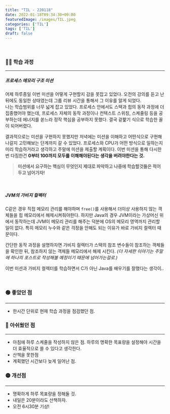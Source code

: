 ```yaml
---
title: "TIL - 220118"
date: 2022-01-18T09:34:30+09:00
featuredImage: /images/TIL.jpeg
categories: ['TIL']
tags: ['TIL']
draft: false
---
```



<br>

<!--more-->

### 👨‍💻 학습 과정

---

##### 프로세스 메모리 구조 미션
어제 하루종일 이번 미션을 어떻게 구현할지 감을 못잡고 있었다. 오전의 강의를 듣고 난 뒤에도 동일한 상태였는데 그룹 리뷰 시간을 통해서 그 이유를 알게 되었다.  
나는 학습범위를 너무 넓게 잡고 있었다. 프로세스 안에서도 스택과 힙의 동작 과정에 더 집중했어야 했는데, 프로세스 자체의 동작 과정이나 컨텍스트 스위칭, 스케줄링 등을 공부하는데 에너지를 쏟느라 정작 핵심을 공부하지 못했다.
결국 겉핥기 식으로 학습한 꼴이 되어버렸다.

결과적으로는 미션을 구현하지 못했지만 저녁에는 미션을 이해하고 어떤식으로 구현해나갈지 고민해보는 단계까지 갈 수 있었다. 프로세스와 CPU가 어떤 방식으로 일하는지 미리 학습하거라고 생각하고 주말에 미션을 제출할 계획이다.
이번 미션을 통해 다시한번 다짐한건 **0부터 100까지 모두를 이해해야된다는 생각을 버려야한다는 것.**  
> **미션에서 요구하는 핵심이 무엇인지 제대로 파악하고 나중에 학습할것들은 적어두고 넘어가자!**

<br>

##### JVM의 가비지 컬렉터
C같은 경우 직접 메모리 관리를 해야하며 `free()`를 사용해서 더이상 사용하지 않는 객체들을 힙 메모리에서 해제시켜줘야한다. 하지만 Java의 경우 JVM이라는 가상머신 위에서 동작하는데 JVM이 메모리 관리를 해주는 덕분에 OS의 메모리 영역까지 관리할 일이 없다.
특히 메모리 누수와 같은 걱정을 안해도 되는 이유가 바로 가비지 컬렉터 때문이다.  

간단한 동작 과정을 설명하자면 가비지 컬렉터가 스택의 참조 변수들이 참조하는 객체들을 확인한 뒤, 참조하지 않는 객체들 메모리에서 해제 시킨다.
_(더 자세한 이야기는 주말에 하나의 포스트로 작성해볼 예정이기 때문에 넘어가는걸로.)_

이번 미션과 가비지 컬렉터를 학습하면서 C가 아닌 Java를 배우기를 잘했다는 생각이..

<br>

### 🟢 좋았던 점

---
- 한시간 단위로 현재 학습 과정을 점검했던 점.

### 🔴 아쉬웠던 점

---
- 아침에 하루 스케줄을 작성하지 않은 점. 하루의 명확한 목표량을 설정해야 시간을 더 효율적으로 쓸 수 있다고 생각한다.
- 산책을 못한점
- 계획했던 시간보다 늦게 일어난 점.

### 🟡 개선점

--- 
- 명확하게 하루 목표량을 정해둘 것.
- 내일은 20분이라도 산책하자.
- 오전 6시30분 기상!